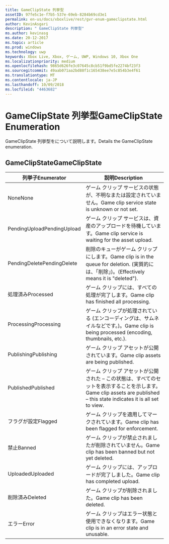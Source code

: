 ```yaml
---
title: GameClipState 列挙型
assetID: 97fe5c1e-f7b5-537e-69eb-8284b69cd3e1
permalink: en-us/docs/xboxlive/rest/gvr-enum-gameclipstate.html
author: KevinAsgari
description: " GameClipState 列挙型"
ms.author: kevinasg
ms.date: 20-12-2017
ms.topic: article
ms.prod: windows
ms.technology: uwp
keywords: Xbox Live, Xbox, ゲーム, UWP, Windows 10, Xbox One
ms.localizationpriority: medium
ms.openlocfilehash: 9865d626fe3c07645c8cb51f9bd5fe2274bf23f3
ms.sourcegitcommit: 49aab071aa2bd88f1c165438ee7e5c854b3e4f61
ms.translationtype: MT
ms.contentlocale: ja-JP
ms.lasthandoff: 10/09/2018
ms.locfileid: "4463682"
---
```

# <a name="gameclipstate-enumeration"></a><span data-ttu-id="449eb-104">GameClipState 列挙型</span><span class="sxs-lookup"><span data-stu-id="449eb-104">GameClipState Enumeration</span></span>
<span data-ttu-id="449eb-105">GameClipState 列挙型をについて説明します。</span><span class="sxs-lookup"><span data-stu-id="449eb-105">Details the GameClipState enumeration.</span></span> 
<a id="ID4ET"></a>

 
## <a name="gameclipstate"></a><span data-ttu-id="449eb-106">GameClipState</span><span class="sxs-lookup"><span data-stu-id="449eb-106">GameClipState</span></span>
 
| <b><span data-ttu-id="449eb-107">列挙子</span><span class="sxs-lookup"><span data-stu-id="449eb-107">Enumerator</span></span></b>| <b><span data-ttu-id="449eb-108">説明</span><span class="sxs-lookup"><span data-stu-id="449eb-108">Description</span></span></b>| 
| --- | --- | 
| <span data-ttu-id="449eb-109">None</span><span class="sxs-lookup"><span data-stu-id="449eb-109">None</span></span> | <span data-ttu-id="449eb-110">ゲーム クリップ サービスの状態が、不明なまたは設定されていません。</span><span class="sxs-lookup"><span data-stu-id="449eb-110">Game clip service state is unknown or not set.</span></span>| 
| <span data-ttu-id="449eb-111">PendingUpload</span><span class="sxs-lookup"><span data-stu-id="449eb-111">PendingUpload</span></span> | <span data-ttu-id="449eb-112">ゲーム クリップ サービスは、資産のアップロードを待機しています。</span><span class="sxs-lookup"><span data-stu-id="449eb-112">Game clip service is waiting for the asset upload.</span></span>| 
| <span data-ttu-id="449eb-113">PendingDelete</span><span class="sxs-lookup"><span data-stu-id="449eb-113">PendingDelete</span></span> | <span data-ttu-id="449eb-114">削除のキューがゲーム クリップにします。</span><span class="sxs-lookup"><span data-stu-id="449eb-114">Game clip is in the queue for deletion.</span></span> <span data-ttu-id="449eb-115">(実質的には、「削除」)。</span><span class="sxs-lookup"><span data-stu-id="449eb-115">(Effectively means it is "deleted").</span></span>| 
| <span data-ttu-id="449eb-116">処理済み</span><span class="sxs-lookup"><span data-stu-id="449eb-116">Processed</span></span> | <span data-ttu-id="449eb-117">ゲーム クリップには、すべての処理が完了します。</span><span class="sxs-lookup"><span data-stu-id="449eb-117">Game clip has finished all processing.</span></span>| 
| <span data-ttu-id="449eb-118">Processing</span><span class="sxs-lookup"><span data-stu-id="449eb-118">Processing</span></span>| <span data-ttu-id="449eb-119">ゲーム クリップが処理されている (エンコーディングは、サムネイルなどです。)。</span><span class="sxs-lookup"><span data-stu-id="449eb-119">Game clip is being processed (encoding, thumbnails, etc.).</span></span>| 
| <span data-ttu-id="449eb-120">Publishing</span><span class="sxs-lookup"><span data-stu-id="449eb-120">Publishing</span></span>| <span data-ttu-id="449eb-121">ゲーム クリップ アセットが公開されています。</span><span class="sxs-lookup"><span data-stu-id="449eb-121">Game clip assets are being published.</span></span>| 
| <span data-ttu-id="449eb-122">Published</span><span class="sxs-lookup"><span data-stu-id="449eb-122">Published</span></span>| <span data-ttu-id="449eb-123">ゲーム クリップ アセットが公開された – この状態は、すべてのセットを表示することを示します。</span><span class="sxs-lookup"><span data-stu-id="449eb-123">Game clip assets are published – this state indicates it is all set to view.</span></span>| 
| <span data-ttu-id="449eb-124">フラグが設定</span><span class="sxs-lookup"><span data-stu-id="449eb-124">Flagged</span></span>| <span data-ttu-id="449eb-125">ゲーム クリップを適用してマークされています。</span><span class="sxs-lookup"><span data-stu-id="449eb-125">Game clip has been flagged for enforcement.</span></span>| 
| <span data-ttu-id="449eb-126">禁止</span><span class="sxs-lookup"><span data-stu-id="449eb-126">Banned</span></span>| <span data-ttu-id="449eb-127">ゲーム クリップが禁止されましたが削除されていません。</span><span class="sxs-lookup"><span data-stu-id="449eb-127">Game clip has been banned but not yet deleted.</span></span>| 
| <span data-ttu-id="449eb-128">Uploaded</span><span class="sxs-lookup"><span data-stu-id="449eb-128">Uploaded</span></span>| <span data-ttu-id="449eb-129">ゲーム クリップには、アップロードが完了しました。</span><span class="sxs-lookup"><span data-stu-id="449eb-129">Game clip has completed upload.</span></span>| 
| <span data-ttu-id="449eb-130">削除済み</span><span class="sxs-lookup"><span data-stu-id="449eb-130">Deleted</span></span>| <span data-ttu-id="449eb-131">ゲーム クリップが削除されました。</span><span class="sxs-lookup"><span data-stu-id="449eb-131">Game clip has been deleted.</span></span>| 
| <span data-ttu-id="449eb-132">エラー</span><span class="sxs-lookup"><span data-stu-id="449eb-132">Error</span></span>| <span data-ttu-id="449eb-133">ゲーム クリップはエラー状態と使用できなくなります。</span><span class="sxs-lookup"><span data-stu-id="449eb-133">Game clip is in an error state and unusable.</span></span>| 
  